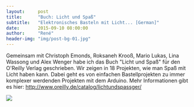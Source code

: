 ```yaml
---
layout:     post
title:      "Buch: Licht und Spaß"
subtitle:   "Elektronisches Basteln mit Licht... [German]"
date:       2015-09-10 08:00:00
author:     "René"
header-img: "img/post-bg-01.jpg"
---
```

Gemeinsam mit Christoph Emonds, Roksaneh Krooß, Mario Lukas, Lina Wassong und Alex Wenger habe ich das Buch "Licht und Spaß" für den O'Reilly Verlag geschrieben.
Wir zeigen in 18 Projekten, wie man Spaß mit Licht haben kann. Dabei geht es von einfachen Bastellprojekten zu immer komplexer werdenden Projekten mit dem Arduino.
Mehr Informationen gibt es hier: http://www.oreilly.de/catalog/lichtundspassger/

<img src="{{ site.url }}/img/LichtUndSpass.jpg">
